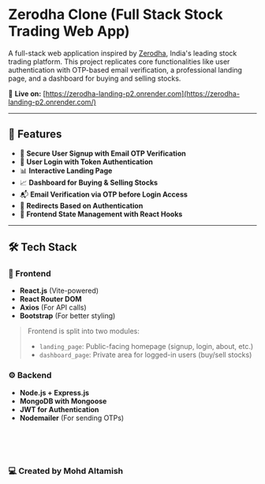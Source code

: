 # Zerodha Clone (Full Stack Stock Trading Web App)

A full-stack web application inspired by [Zerodha](https://zerodha.com), India's leading stock trading platform. This project replicates core functionalities like user authentication with OTP-based email verification, a professional landing page, and a dashboard for buying and selling stocks.

🔗 **Live on:** [https://zerodha-landing-p2.onrender.com](https://zerodha-landing-p2.onrender.com/)

---

## 📌 Features

- 🔐 **Secure User Signup with Email OTP Verification**
- 🧾 **User Login with Token Authentication**
- 📊 **Interactive Landing Page**
- 📈 **Dashboard for Buying & Selling Stocks**
- 📬 **Email Verification via OTP before Login Access**
- 🔁 **Redirects Based on Authentication**
- 🧠 **Frontend State Management with React Hooks**

---

## 🛠️ Tech Stack

### 🚀 Frontend
- **React.js** (Vite-powered)
- **React Router DOM**
- **Axios** (For API calls)
- **Bootstrap** (For better styling)

> Frontend is split into two modules:
> - `landing_page`: Public-facing homepage (signup, login, about, etc.)
> - `dashboard_page`: Private area for logged-in users (buy/sell stocks)

### ⚙️ Backend
- **Node.js + Express.js**
- **MongoDB with Mongoose**
- **JWT for Authentication**
- **Nodemailer** (For sending OTPs)

<br /><br /><br />

### 💻 Created by **Mohd Altamish**
